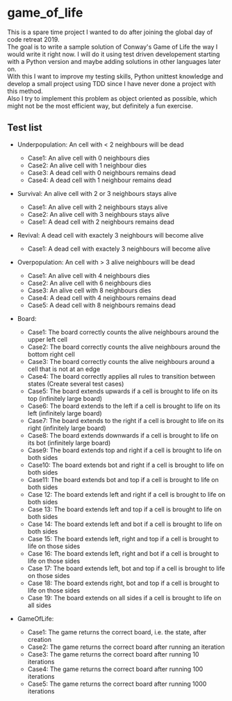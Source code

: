 # game_of_life

This is a spare time project I wanted to do after joining the global day of code retreat 2019.
<br>
The goal is to write a sample solution of Conway's Game of Life the way I would write it right now. I will do it using test driven developement starting with a Python version and maybe adding solutions in other languages later on.
<br>
With this I want to improve my testing skills, Python unittest knowledge and develop a small project using TDD since I have never done a project with this method.
<br>
Also I try to implement this problem as object oriented as possible, which might not be the most efficient way, but definitely a fun exercise.


## Test list
- Underpopulation: An cell with < 2 neighbours will be dead
  - Case1: An alive cell with 0 neighbours dies
  - Case2: An alive cell with 1 neighbour dies
  - Case3: A dead cell with 0 neighbours remains dead
  - Case4: A dead cell with 1 neighbour remains dead
- Survival: An alive cell with 2 or 3 neighbours stays alive
  - Case1: An alive cell with 2 neighbours stays alive
  - Case2: An alive cell with 3 neighbours stays alive
  - Case1: A dead cell with 2 neighbours remains dead
- Revival: A dead cell with exactely 3 neighbours will become alive
  - Case1: A dead cell with exactely 3 neighbours will become alive
- Overpopulation: An cell with > 3 alive neighbours will be dead
  - Case1: An alive cell with 4 neighbours dies
  - Case2: An alive cell with 6 neighbours dies
  - Case3: An alive cell with 8 neighbours dies
  - Case4: A dead cell with 4 neighbours remains dead
  - Case5: A dead cell with 8 neighbours remains dead
  
- Board: 
  - Case1: The board correctly counts the alive neighbours around the upper left cell
  - Case2: The board correctly counts the alive neighbours around the bottom right cell
  - Case3: The board correctly counts the alive neighbours around a cell that is not at an edge
  - Case4: The board correctly applies all rules to transition between states (Create several test cases)
  - Case5: The board extends upwards if a cell is brought to life on its top (infinitely large board)
  - Case6: The board extends to the left if a cell is brought to life on its left (infinitely large board)
  - Case7: The board extends to the right if a cell is brought to life on its right (infinitely large board)
  - Case8: The board extends downwards if a cell is brought to life on its bot (infinitely large board)
  - Case9: The board extends top and right if a cell is brought to life on both sides
  - Case10: The board extends bot and right if a cell is brought to life on both sides
  - Case11: The board extends bot and top if a cell is brought to life on both sides
  - Case 12: The board extends left and right if a cell is brought to life on both sides
  - Case 13: The board extends left and top if a cell is brought to life on both sides
  - Case 14: The board extends left and bot if a cell is brought to life on both sides
  - Case 15: The board extends left, right and top if a cell is brought to life on those sides
  - Case 16: The board extends left, right and bot if a cell is brought to life on those sides
  - Case 17: The board extends left, bot and top if a cell is brought to life on those sides
  - Case 18: The board extends right, bot and top if a cell is brought to life on those sides
  - Case 19: The board extends on all sides if a cell is brought to life on all sides

- GameOfLife:
  - Case1: The game returns the correct board, i.e. the state, after creation
  - Case2: The game returns the correct board after running an iteration
  - Case3: The game returns the correct board after running 10 iterations
  - Case4: The game returns the correct board after running 100 iterations
  - Case5: The game returns the correct board after running 1000 iterations
